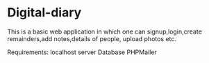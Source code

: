 # Digital-diary
This is a basic web application in which one can signup,login,create remainders,add notes,details of people, upload photos etc.

Requirements:
localhost server
Database
PHPMailer
